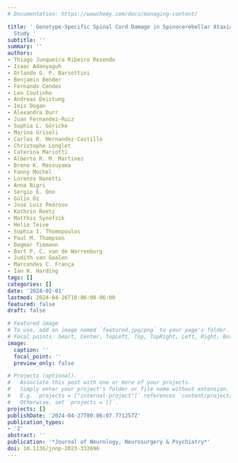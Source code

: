 ```yaml
---
# Documentation: https://wowchemy.com/docs/managing-content/

title: ' Genotype-Specific Spinal Cord Damage in Spinocerebellar Ataxias: An ENIGMA-Ataxia
  Study '
subtitle: ''
summary: ''
authors:
- Thiago Junqueira Ribeiro Rezende
- Isaac Adanyaguh
- Orlando G. P. Barsottini
- Benjamin Bender
- Fernando Cendes
- Leo Coutinho
- Andreas Deistung
- Imis Dogan
- Alexandra Durr
- Juan Fernandez-Ruiz
- Sophia L. Göricke
- Marina Grisoli
- Carlos R. Hernandez-Castillo
- Christophe Lenglet
- Caterina Mariotti
- Alberto R. M. Martinez
- Breno K. Massuyama
- Fanny Mochel
- Lorenzo Nanetti
- Anna Nigri
- Sergio E. Ono
- Gülin Öz
- José Luiz Pedroso
- Kathrin Reetz
- Matthis Synofzik
- Helio Teive
- Sophia I. Thomopoulos
- Paul M. Thompson
- Dagmar Timmann
- Bart P. C. van de Warrenburg
- Judith van Gaalen
- Marcondes C. França
- Ian H. Harding
tags: []
categories: []
date: '2024-02-01'
lastmod: 2024-04-26T18:06:08-06:00
featured: false
draft: false

# Featured image
# To use, add an image named `featured.jpg/png` to your page's folder.
# Focal points: Smart, Center, TopLeft, Top, TopRight, Left, Right, BottomLeft, Bottom, BottomRight.
image:
  caption: ''
  focal_point: ''
  preview_only: false

# Projects (optional).
#   Associate this post with one or more of your projects.
#   Simply enter your project's folder or file name without extension.
#   E.g. `projects = ["internal-project"]` references `content/project/deep-learning/index.md`.
#   Otherwise, set `projects = []`.
projects: []
publishDate: '2024-04-27T00:06:07.771257Z'
publication_types:
- '2'
abstract: ''
publication: '*Journal of Neurology, Neurosurgery & Psychiatry*'
doi: 10.1136/jnnp-2023-332696
---
```

